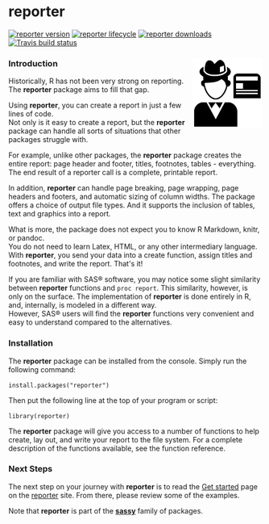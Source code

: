 # reporter 

<!-- badges: start -->

[![reporter version](https://www.r-pkg.org/badges/version/reporter)](https://cran.r-project.org/package=reporter)
[![reporter lifecycle](https://img.shields.io/badge/lifecycle-maturing-blue.svg)](https://cran.r-project.org/package=reporter)
[![reporter downloads](https://cranlogs.r-pkg.org/badges/grand-total/reporter)](https://cran.r-project.org/package=reporter)
[![Travis build status](https://travis-ci.com/dbosak01/reporter.svg?branch=master)](https://travis-ci.com/dbosak01/reporter)
<!-- badges: end -->

### Introduction <img src="man/images/reporter.svg" align="right" height="138"/>

Historically, R has not been very strong on reporting.  The **reporter**
package aims to fill that gap.  

Using **reporter**, you can create a report in just a few lines of code.  
Not only is it easy to create a report, but the **reporter** package can handle 
all sorts of situations that other packages struggle with.

For example, unlike other packages, the **reporter** package creates the entire
report: page header and footer, titles, footnotes, tables - everything.
The end result of a reporter call is a complete, printable report. 

In addition, **reporter** can handle page breaking, page wrapping, page 
headers and footers, and automatic sizing of column widths.  The package
offers a choice of output file types.  And it supports the inclusion of 
tables, text and graphics into a report.

What is more, the package does not expect you to know R Markdown, knitr, or pandoc.  
You do not need to learn Latex, HTML, or any other intermediary language.
With **reporter**, you send your data into a create function, assign 
titles and footnotes, and write the report.  That's it!

If you are familiar with SAS® software, you may notice some slight 
similarity between **reporter** functions and `proc report`.  This similarity,
however, is only on the surface.  The implementation of **reporter** is
done entirely in R, and, internally, is modeled in a different way.  
However, SAS® users will find the **reporter** 
functions very convenient and easy to understand compared to the
alternatives.

### Installation

The **reporter** package can be installed from the console.  Simply run 
the following command: 

    install.packages("reporter")


Then put the following line at the top of your program or script:

    library(reporter)

The **reporter** package will give you access to a number of functions
to help create, lay out, and write your report to the file system.  For a 
complete description of the functions available, see the function reference.

### Next Steps

The next step on your journey with **reporter** is to read the
[Get started](http://reporter.r-sassy.org/articles/reporter.html) page
on the [reporter](http://reporter.r-sassy.org) site.  From there, please
review some of the examples.  

Note that **reporter** is part of the **[sassy](http://www.r-sassy.org)**
family of packages.  
